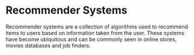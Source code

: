 # Recommender Systems
Recommender systems are a collection of algorithms used to recommend items to users based on information taken from the user. These systems have become ubiquitous and can be commonly seen in online stores, movies databases and job finders.